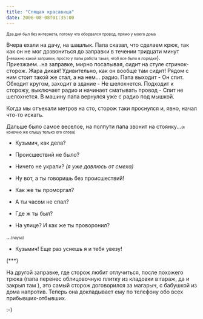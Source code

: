 ```yaml
---
title: "Спящая красавица"
date: 2006-08-08T01:35:00
---
```


<font size="-2">Два дня был без интернета, потому что оборвался провод, прямо у моего дома</font>



Вчера ехали на дачу, на шашлык. Папа сказал, что сделаем крюк, так как он не мог дозвониться до заправки в течении тридцати минут (<font size="-2">неважно какой заправки, просто у папы работа такая, чтоб все было в порядке</font>). Приезжаем...на заправке, мирно посапывая, сидит на стуле стричок-сторож. Жара дикая! Удивительно, как он вообще там сидит! Рядом с ним стоит такой же стал, а на нем... радио. Папа выходит - Он спит. Обходит кругом, заходит в здание - Не шелохнется. Подходит к сторожу, выключает радио и начинает сматывать провод - Спит не шелохнется. В машину папа вернулся уже с радио под мышкой.

Когда мы отъехали метров на сто, сторож таки проснулся и, явно, начал что-то искать.

Дальше было самое веселое, на полпути папа звонит на стоянку...<font size="-2">(я конечно же слышу только его слова)</font>

- Кузьмич, как дела? 

- Происшествий не было?

- Ничего не украли? <i>(я уже давлюсь от смеха)</i>

- Ну вот, а ты говоришь без происшествий!

- Как же ты проморгал?

- А ты часом не спал?

- Где ж ты был? 

- На улице? И как же ты проворонил?

...<font size="-2">(пауза)</font>

- Кузьмич! Еще раз уснешь я и тебя увезу!

<lj-cut text="П.С." >

(***)

На другой заправке,  где сторож любит отлучиться, после похожего трюка (папа перенес облицовочную плитку из кладовки в гараж, да и закрыл там ), это самый сторож договорился за магарыч, с бабушкой из дома напротив. Теперь она докладывает ему по телефону обо всех прибывших-отбывших.

:-)

<lj-cut>
